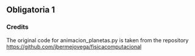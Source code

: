 
## Obligatoria 1

### Credits
The original code for animacion_planetas.py is taken from the repository https://github.com/jbermejovega/fisicacomputacional